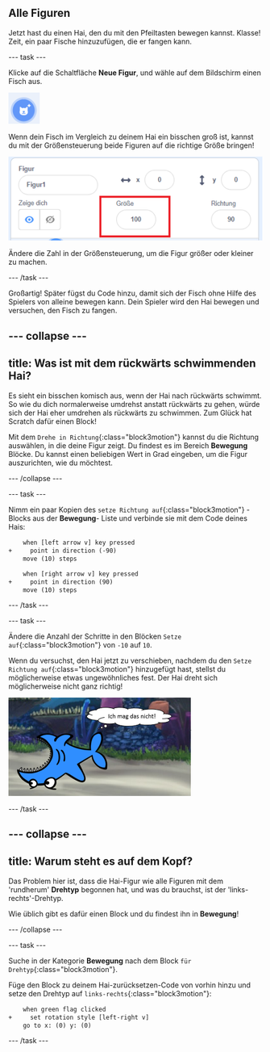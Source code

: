 ## Alle Figuren

Jetzt hast du einen Hai, den du mit den Pfeiltasten bewegen kannst. Klasse! Zeit, ein paar Fische hinzuzufügen, die er fangen kann.

--- task ---

Klicke auf die Schaltfläche **Neue Figur**, und wähle auf dem Bildschirm einen Fisch aus.

![Die Schaltfläche Neue Figur](images/spritesNewFromLibrary.png)

Wenn dein Fisch im Vergleich zu deinem Hai ein bisschen groß ist, kannst du mit der Größensteuerung beide Figuren auf die richtige Größe bringen!

![Einstellung der Figuren-Größe](images/sprites2.png)

Ändere die Zahl in der Größensteuerung, um die Figur größer oder kleiner zu machen.

--- /task ---

Großartig! Später fügst du Code hinzu, damit sich der Fisch ohne Hilfe des Spielers von alleine bewegen kann. Dein Spieler wird den Hai bewegen und versuchen, den Fisch zu fangen.

--- collapse ---
---
title: Was ist mit dem rückwärts schwimmenden Hai?
---

Es sieht ein bisschen komisch aus, wenn der Hai nach rückwärts schwimmt. So wie du dich normalerweise umdrehst anstatt rückwärts zu gehen, würde sich der Hai eher umdrehen als rückwärts zu schwimmen. Zum Glück hat Scratch dafür einen Block!

Mit dem `Drehe in Richtung`{:class="block3motion"} kannst du die Richtung auswählen, in die deine Figur zeigt. Du findest es im Bereich **Bewegung** Blöcke. Du kannst einen beliebigen Wert in Grad eingeben, um die Figur auszurichten, wie du möchtest.

--- /collapse ---

--- task ---

Nimm ein paar Kopien des `setze Richtung auf`{:class="block3motion"} - Blocks aus der **Bewegung**- Liste und verbinde sie mit dem Code deines Hais:

```blocks3
    when [left arrow v] key pressed
+     point in direction (-90)
    move (10) steps
```

```blocks3
    when [right arrow v] key pressed
+     point in direction (90)
    move (10) steps
```

--- /task ---

--- task ---

Ändere die Anzahl der Schritte in den Blöcken `Setze auf`{:class="block3motion"} von `-10` auf `10`.

Wenn du versuchst, den Hai jetzt zu verschieben, nachdem du den `Setze Richtung auf`{:class="block3motion"} hinzugefügt hast, stellst du möglicherweise etwas ungewöhnliches fest. Der Hai dreht sich möglicherweise nicht ganz richtig!

![Umgedrehter Hai](images/spritesUpsideDown.png)

--- /task ---

--- collapse ---
---
title: Warum steht es auf dem Kopf?
---

Das Problem hier ist, dass die Hai-Figur wie alle Figuren mit dem 'rundherum' **Drehtyp** begonnen hat, und was du brauchst, ist der 'links-rechts'-Drehtyp.

Wie üblich gibt es dafür einen Block und du findest ihn in **Bewegung**!

--- /collapse ---

--- task ---

Suche in der Kategorie **Bewegung** nach dem Block `für Drehtyp`{:class="block3motion"}.

Füge den Block zu deinem Hai-zurücksetzen-Code von vorhin hinzu und setze den Drehtyp auf `links-rechts`{:class="block3motion"}:

```blocks3
    when green flag clicked
+     set rotation style [left-right v]
    go to x: (0) y: (0)
```

--- /task ---